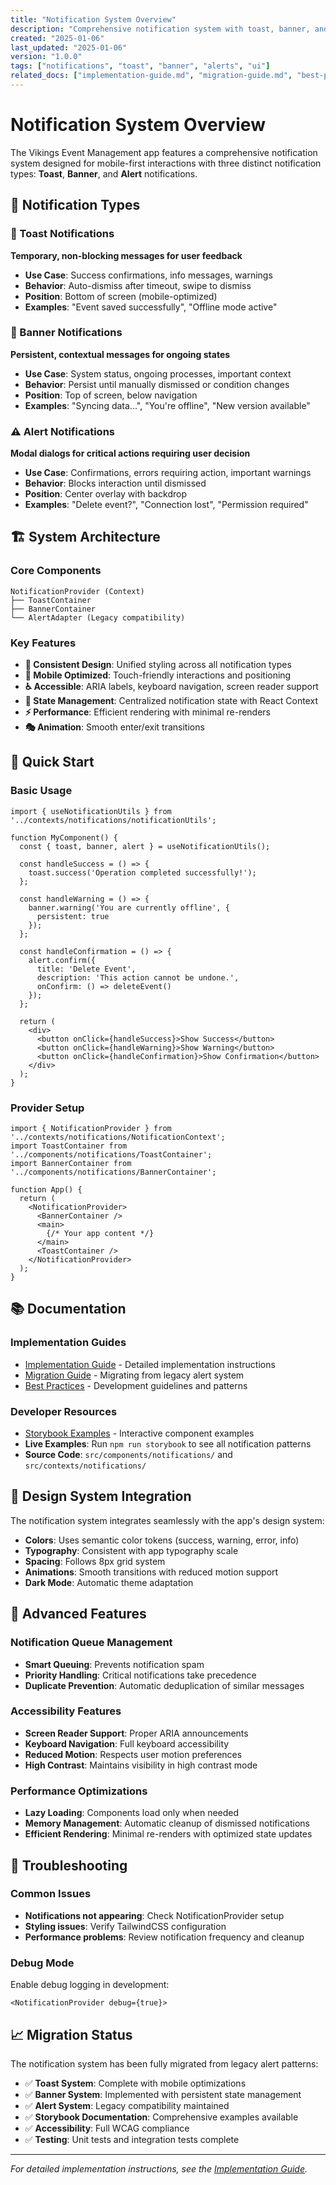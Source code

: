 ```yaml
---
title: "Notification System Overview"
description: "Comprehensive notification system with toast, banner, and alert components"
created: "2025-01-06"
last_updated: "2025-01-06"
version: "1.0.0"
tags: ["notifications", "toast", "banner", "alerts", "ui"]
related_docs: ["implementation-guide.md", "migration-guide.md", "best-practices.md"]
---
```


# Notification System Overview

The Vikings Event Management app features a comprehensive notification system designed for mobile-first interactions with three distinct notification types: **Toast**, **Banner**, and **Alert** notifications.

## 🎯 Notification Types

### 🍞 Toast Notifications
**Temporary, non-blocking messages for user feedback**
- **Use Case**: Success confirmations, info messages, warnings
- **Behavior**: Auto-dismiss after timeout, swipe to dismiss
- **Position**: Bottom of screen (mobile-optimized)
- **Examples**: "Event saved successfully", "Offline mode active"

### 📢 Banner Notifications  
**Persistent, contextual messages for ongoing states**
- **Use Case**: System status, ongoing processes, important context
- **Behavior**: Persist until manually dismissed or condition changes
- **Position**: Top of screen, below navigation
- **Examples**: "Syncing data...", "You're offline", "New version available"

### ⚠️ Alert Notifications
**Modal dialogs for critical actions requiring user decision**
- **Use Case**: Confirmations, errors requiring action, important warnings
- **Behavior**: Blocks interaction until dismissed
- **Position**: Center overlay with backdrop
- **Examples**: "Delete event?", "Connection lost", "Permission required"

## 🏗️ System Architecture

### Core Components
```
NotificationProvider (Context)
├── ToastContainer
├── BannerContainer  
└── AlertAdapter (Legacy compatibility)
```

### Key Features
- **🎨 Consistent Design**: Unified styling across all notification types
- **📱 Mobile Optimized**: Touch-friendly interactions and positioning
- **♿ Accessible**: ARIA labels, keyboard navigation, screen reader support
- **🔄 State Management**: Centralized notification state with React Context
- **⚡ Performance**: Efficient rendering with minimal re-renders
- **🎭 Animation**: Smooth enter/exit transitions

## 🚀 Quick Start

### Basic Usage
```tsx
import { useNotificationUtils } from '../contexts/notifications/notificationUtils';

function MyComponent() {
  const { toast, banner, alert } = useNotificationUtils();

  const handleSuccess = () => {
    toast.success('Operation completed successfully!');
  };

  const handleWarning = () => {
    banner.warning('You are currently offline', { 
      persistent: true 
    });
  };

  const handleConfirmation = () => {
    alert.confirm({
      title: 'Delete Event',
      description: 'This action cannot be undone.',
      onConfirm: () => deleteEvent()
    });
  };

  return (
    <div>
      <button onClick={handleSuccess}>Show Success</button>
      <button onClick={handleWarning}>Show Warning</button>
      <button onClick={handleConfirmation}>Show Confirmation</button>
    </div>
  );
}
```

### Provider Setup
```tsx
import { NotificationProvider } from '../contexts/notifications/NotificationContext';
import ToastContainer from '../components/notifications/ToastContainer';
import BannerContainer from '../components/notifications/BannerContainer';

function App() {
  return (
    <NotificationProvider>
      <BannerContainer />
      <main>
        {/* Your app content */}
      </main>
      <ToastContainer />
    </NotificationProvider>
  );
}
```

## 📚 Documentation

### Implementation Guides
- [Implementation Guide](implementation-guide.md) - Detailed implementation instructions
- [Migration Guide](migration-guide.md) - Migrating from legacy alert system
- [Best Practices](best-practices.md) - Development guidelines and patterns

### Developer Resources
- [Storybook Examples](storybook-examples.md) - Interactive component examples
- **Live Examples**: Run `npm run storybook` to see all notification patterns
- **Source Code**: `src/components/notifications/` and `src/contexts/notifications/`

## 🎨 Design System Integration

The notification system integrates seamlessly with the app's design system:
- **Colors**: Uses semantic color tokens (success, warning, error, info)
- **Typography**: Consistent with app typography scale
- **Spacing**: Follows 8px grid system
- **Animations**: Smooth transitions with reduced motion support
- **Dark Mode**: Automatic theme adaptation

## 🔧 Advanced Features

### Notification Queue Management
- **Smart Queuing**: Prevents notification spam
- **Priority Handling**: Critical notifications take precedence
- **Duplicate Prevention**: Automatic deduplication of similar messages

### Accessibility Features
- **Screen Reader Support**: Proper ARIA announcements
- **Keyboard Navigation**: Full keyboard accessibility
- **Reduced Motion**: Respects user motion preferences
- **High Contrast**: Maintains visibility in high contrast mode

### Performance Optimizations
- **Lazy Loading**: Components load only when needed
- **Memory Management**: Automatic cleanup of dismissed notifications
- **Efficient Rendering**: Minimal re-renders with optimized state updates

## 🐛 Troubleshooting

### Common Issues
- **Notifications not appearing**: Check NotificationProvider setup
- **Styling issues**: Verify TailwindCSS configuration
- **Performance problems**: Review notification frequency and cleanup

### Debug Mode
Enable debug logging in development:
```tsx
<NotificationProvider debug={true}>
```

## 📈 Migration Status

The notification system has been fully migrated from legacy alert patterns:
- ✅ **Toast System**: Complete with mobile optimizations
- ✅ **Banner System**: Implemented with persistent state management  
- ✅ **Alert System**: Legacy compatibility maintained
- ✅ **Storybook Documentation**: Comprehensive examples available
- ✅ **Accessibility**: Full WCAG compliance
- ✅ **Testing**: Unit tests and integration tests complete

---

*For detailed implementation instructions, see the [Implementation Guide](implementation-guide.md).*